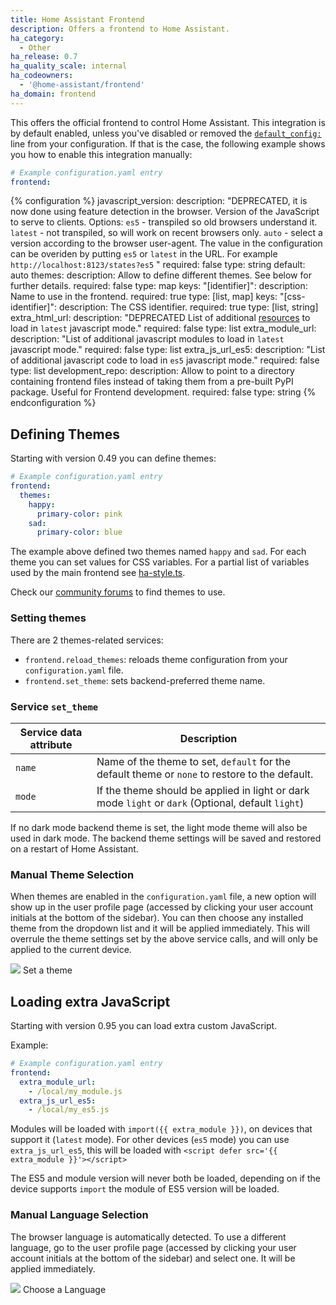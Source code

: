 ```yaml
---
title: Home Assistant Frontend
description: Offers a frontend to Home Assistant.
ha_category:
  - Other
ha_release: 0.7
ha_quality_scale: internal
ha_codeowners:
  - '@home-assistant/frontend'
ha_domain: frontend
---
```


This offers the official frontend to control Home Assistant. This integration is by default enabled, unless you've disabled or removed the [`default_config:`](https://www.home-assistant.io/integrations/default_config/) line from your configuration. If that is the case, the following example shows you how to enable this integration manually:

```yaml
# Example configuration.yaml entry
frontend:
```

{% configuration %}
  javascript_version:
    description: "DEPRECATED, it is now done using feature detection in the browser. Version of the JavaScript to serve to clients. Options: `es5` - transpiled so old browsers understand it.  `latest` - not transpiled, so will work on recent browsers only. `auto` - select a version according to the browser user-agent. The value in the configuration can be overiden by putting `es5` or `latest` in the URL. For example `http://localhost:8123/states?es5` "
    required: false
    type: string
    default: auto
  themes:
    description: Allow to define different themes. See below for further details.
    required: false
    type: map
    keys:
      "[identifier]":
        description: Name to use in the frontend.
        required: true
        type: [list, map]
        keys:
          "[css-identifier]":
            description: The CSS identifier.
            required: true
            type: [list, string]
  extra_html_url:
    description: "DEPRECATED List of additional [resources](/developers/frontend_creating_custom_ui/) to load in `latest` javascript mode."
    required: false
    type: list
  extra_module_url:
    description: "List of additional javascript modules to load in `latest` javascript mode."
    required: false
    type: list
  extra_js_url_es5:
    description: "List of additional javascript code to load in `es5` javascript mode."
    required: false
    type: list
  development_repo:
    description: Allow to point to a directory containing frontend files instead of taking them from a pre-built PyPI package. Useful for Frontend development.
    required: false
    type: string
{% endconfiguration %}


## Defining Themes

Starting with version 0.49 you can define themes:

```yaml
# Example configuration.yaml entry
frontend:
  themes:
    happy:
      primary-color: pink
    sad:
      primary-color: blue
```

The example above defined two themes named `happy` and `sad`. For each theme you can set values for CSS variables. For a partial list of variables used by the main frontend see [ha-style.ts](https://github.com/home-assistant/home-assistant-polymer/blob/master/src/resources/ha-style.ts).

Check our [community forums](https://community.home-assistant.io/c/projects/themes) to find themes to use.

### Setting themes

There are 2 themes-related services:

 - `frontend.reload_themes`: reloads theme configuration from your `configuration.yaml` file.
 - `frontend.set_theme`: sets backend-preferred theme name.
 
 ### Service `set_theme`

| Service data attribute | Description                                                                                         |
| ---------------------- | --------------------------------------------------------------------------------------------------- |
| `name`                 | Name of the theme to set, `default` for the default theme or `none` to restore to the default.      |
| `mode`                 | If the theme should be applied in light or dark mode `light` or `dark` (Optional, default `light`)  |

If no dark mode backend theme is set, the light mode theme will also be used in dark mode.
The backend theme settings will be saved and restored on a restart of Home Assistant.

### Manual Theme Selection

When themes are enabled in the `configuration.yaml` file, a new option will show up in the user profile page (accessed by clicking your user account initials at the bottom of the sidebar). You can then choose any installed theme from the dropdown list and it will be applied immediately.
This will overrule the theme settings set by the above service calls, and will only be applied to the current device.

<p class='img'>
  <img src='/images/frontend/user-theme.png' />
  Set a theme
</p>

## Loading extra JavaScript

Starting with version 0.95 you can load extra custom JavaScript.

Example:

```yaml
# Example configuration.yaml entry
frontend:
  extra_module_url:
    - /local/my_module.js
  extra_js_url_es5:
    - /local/my_es5.js
```

Modules will be loaded with `import({{ extra_module }})`, on devices that support it (`latest` mode).
For other devices (`es5` mode) you can use `extra_js_url_es5`, this will be loaded with `<script defer src='{{ extra_module }}'></script>`

The ES5 and module version will never both be loaded, depending on if the device supports `import` the module of ES5 version will be loaded.

### Manual Language Selection

The browser language is automatically detected. To use a different language, go to the user profile page (accessed by clicking your user account initials at the bottom of the sidebar) and select one. It will be applied immediately.

<p class='img'>
  <img src='/images/frontend/user-language.png' />
  Choose a Language
</p>
